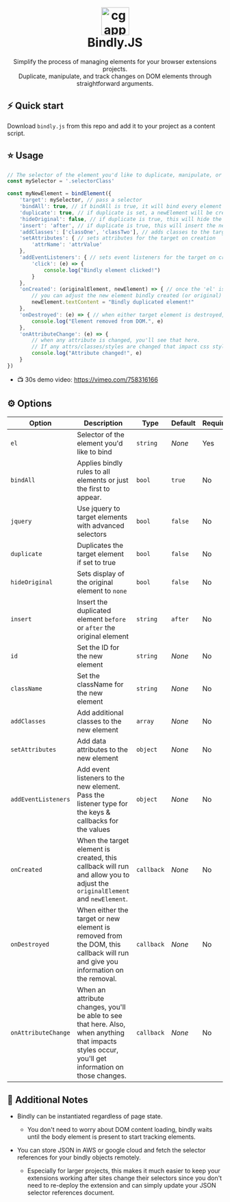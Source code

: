 <h1 align="center">
  <img alt="cgapp logo" src="https://i.ibb.co/drmDMXt/bindlyJS.png" width="65px"/><br/>
  Bindly.JS
</h1>
<p align="center">Simplify the process of managing elements for your browser extensions projects.</br>Duplicate, manipulate, and track changes on DOM elements through straightforward arguments.</p>

## ⚡️ Quick start

Download `bindly.js` from this repo and add it to your project as a content script.

## ⭐️ Usage

```javascript
// The selector of the element you'd like to duplicate, manipulate, or track.
const mySelector = '.selectorClass'

const myNewElement = bindElement({
    'target': mySelector, // pass a selector
    'bindAll': true, // if bindAll is true, it will bind every element with the 'el' selector.
    'duplicate': true, // if duplicate is set, a newElement will be created to mirror the target 'el'
    'hideOriginal': false, // if duplicate is true, this will hide the original element if set to true.
    'insert': 'after', // if duplicate is true, this will insert the new element after or before the original in the DOM.
    'addClasses': ['classOne', 'classTwo'], // adds classes to the target (original if duplicate = false, newElement if duplicate = true)
    'setAttributes': { // sets attributes for the target on creation
        'attrName': 'attrValue'
    },
    'addEventListeners': { // sets event listeners for the target on creation
        'click': (e) => {
            console.log("Bindly element clicked!")
        }
    },
    'onCreated': (originalElement, newElement) => { // once the 'el' is created in the DOM, this callback will run.
        // you can adjust the new element bindly created (or original) like you would any DOM element.
        newElement.textContent = "Bindly duplicated element!"
    },
    'onDestroyed': (e) => { // when either target element is destroyed, this callback will run and give information on which element was destroyed and how.
        console.log("Element removed from DOM.", e)
    },
    'onAttributeChange': (e) => {
        // when any attribute is changed, you'll see that here.
        // If any attrs/classes/styles are changed that impact css style values, you will also see which styles were changed and from/to values.
        console.log("Attribute changed!", e)
    }
})
```

- 📺 30s demo video: https://vimeo.com/758316166

## ⚙️ Options

| Option                | Description                                                                | Type     | Default        | Required?  |
|-----------------------|----------------------------------------------------------------------------|----------|----------------|------------|
| `el`                  | Selector of the element you'd like to bind                                 | `string` | _None_         | Yes        |
| `bindAll`             | Applies bindly rules to all elements or just the first to appear.          | `bool`   | `true`         | No         |
| `jquery`              | Use jquery to target elements with advanced selectors                      | `bool`   | `false`        | No         |
| `duplicate`           | Duplicates the target element if set to true                               | `bool`   | `false`        | No         |
| `hideOriginal`        | Sets display of the original element to `none`                             | `bool`   | `false`        | No         |
| `insert`              | Insert the duplicated element `before` or `after` the original element     | `string` | `after`        | No         |
| `id`                  | Set the ID for the new element                                             | `string` | _None_         | No         |
| `className`           | Set the className for the new element                                      | `string` | _None_         | No         |
| `addClasses`          | Add additional classes to the new element                                  | `array`  | _None_         | No         |
| `setAttributes`       | Add data attributes to the new element                                     | `object` | _None_         | No         |
| `addEventListeners`   | Add event listeners to the new element. Pass the listener type for the keys & callbacks for the values                            | `object`   | _None_ | No         |
| `onCreated`           | When the target element is created, this callback will run and allow you to adjust the `originalElement` and `newElement`.        | `callback` | _None_ | No         |
| `onDestroyed`         | When either the target or new element is removed from the DOM, this callback will run and give you information on the removal.    | `callback` | _None_ | No         |
| `onAttributeChange`   | When an attribute changes, you'll be able to see that here. Also, when anything that impacts styles occur, you'll get information on those changes.       | `callback` | _None_ | No         |



## 📖 Additional Notes

- Bindly can be instantiated regardless of page state.
    - You don't need to worry about DOM content loading, bindly waits until the body element is present to start tracking elements.

- You can store JSON in AWS or google cloud and fetch the selector references for your bindly objects remotely.
    - Especially for larger projects, this makes it much easier to keep your extensions working after sites change their selectors since you don't need to re-deploy the extension and can simply update your JSON selector references document.
